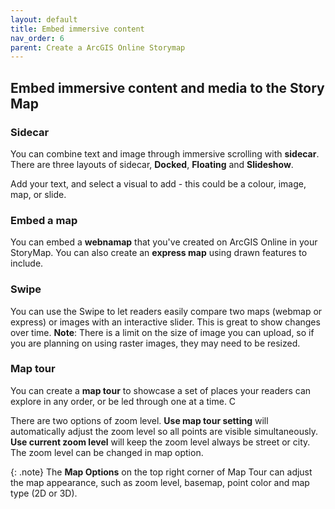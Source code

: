 ```yaml
---
layout: default
title: Embed immersive content
nav_order: 6
parent: Create a ArcGIS Online Storymap
---
```

## Embed immersive content and media to the Story Map

### Sidecar
You can combine text and image through immersive scrolling with **sidecar**. There are three layouts of sidecar, **Docked**, **Floating** and **Slideshow**.

Add your text, and select a visual to add - this could be a colour, image, map, or slide.

### Embed a map
You can embed a **webnamap** that you've created on ArcGIS Online in your StoryMap. You can also create an **express map** using drawn features to include.

### Swipe
You can use the Swipe to let readers easily compare two maps (webmap or express) or images with an interactive slider. This is great to show changes over time. 
**Note**: There is a limit on the size of image you can upload, so if you are planning on using raster images, they may need to be resized.

### Map tour
You can create a **map tour** to showcase a set of places your readers can explore in any order, or be led through one at a time. C

There are two options of zoom level. **Use map tour setting** will automatically adjust the zoom level so all points are visible simultaneously. **Use current zoom level** will keep the zoom level always be street or city. The zoom level can be changed in map option.

{: .note}
The **Map Options** on the top right corner of Map Tour can adjust the map appearance, such as zoom level, basemap, point color and map type (2D or 3D).


